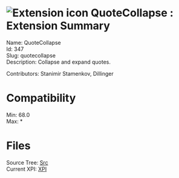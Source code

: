 # ![Extension icon](https://addons.thunderbird.net/static/img/addon-icons/default-64.png) QuoteCollapse : Extension Summary

Name: QuoteCollapse  
Id: 347  
Slug: quotecollapse  
Description: Collapse and expand quotes.

Contributors: Stanimir Stamenkov, Dillinger
  

# Compatibility
Min: 68.0  
Max: *  

# Files

Source Tree: [Src](x68/347-quotecollapse/src)  
Current XPI: [XPI](x68/347-quotecollapse/xpi)  




